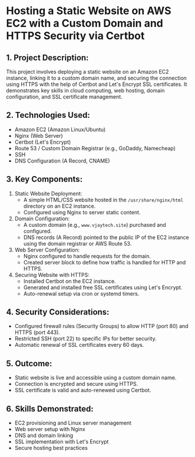 # **Hosting a Static Website on AWS EC2 with a Custom Domain and HTTPS Security via Certbot**


## **1. Project Description:**
This project involves deploying a static website on an Amazon EC2 instance, linking it to a custom domain name, and securing the connection using HTTPS with the help of Certbot and Let's Encrypt SSL certificates. It demonstrates key skills in cloud computing, web hosting, domain configuration, and SSL certificate management.


## **2. Technologies Used:**
* Amazon EC2 (Amazon Linux/Ubuntu)
* Nginx (Web Server)
* Certbot (Let's Encrypt)
* Route 53 / Custom Domain Registrar (e.g., GoDaddy, Namecheap)
* SSH
* DNS Configuration (A Record, CNAME)
  

## **3. Key Components:**
1. Static Website Deployment:
   * A simple HTML/CSS website hosted in the ``` /usr/share/nginx/html ``` directory on an EC2 instance.
   * Configured using Nginx to server static content.
2. Domain Configuration:
   * A custom domain (e.g., ``` www.vjaytech.site ```) purchased and configured.
   * DNS records (A Record) pointed to the public IP of the EC2 instance using the domain registrar or AWS Route 53.
3. Web Server Configuration:
   * Nginx configured to handle requests for the domain.
   * Created server block to define how traffic is handled for HTTP and HTTPS.
4. Securing Website with HTTPS:
   * Installed Certbot on the EC2 instance.
   * Generated and installed free SSL certificates using Let's Encrypt.
   * Auto-renewal setup via cron or systemd timers.


## **4. Security Considerations:**
   * Configured firewall rules (Security Groups) to allow HTTP (port 80) and HTTPS (port 443).
   * Restricted SSH (port 22) to specific IPs for better security.
   * Automatic renewal of SSL certificates every 60 days.


## **5. Outcome:**
   * Static website is live and accessible using a custom domain name.
   * Connection is encrypted and secure using HTTPS.
   * SSL certificate is valid and auto-renewed using Certbot.


## **6. Skills Demonstrated:**
   * EC2 provisioning and Linux server management
   * Web server setup with Nginx
   * DNS and domain linking
   * SSL implementation with Let's Encrypt
   * Secure hosting best practices
